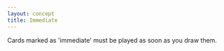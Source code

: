 ```yaml
---
layout: concept
title: Immediate
---
```


Cards marked as 'immediate' must be played as soon as you draw them.
